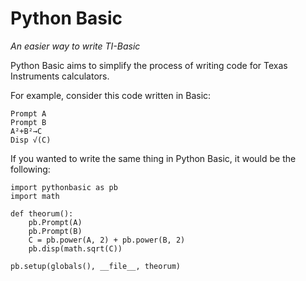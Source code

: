 # Python Basic
*An easier way to write TI-Basic*

Python Basic aims to simplify the process of writing code for Texas Instruments calculators.

For example, consider this code written in Basic:
```
Prompt A
Prompt B
A²+B²→C
Disp √(C)
```

If you wanted to write the same thing in Python Basic, it would be the following:
```
import pythonbasic as pb
import math

def theorum():
    pb.Prompt(A)
    pb.Prompt(B)
    C = pb.power(A, 2) + pb.power(B, 2)
    pb.disp(math.sqrt(C))

pb.setup(globals(), __file__, theorum)
```